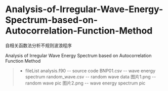 # Analysis-of-Irregular-Wave-Energy-Spectrum-based-on-Autocorrelation-Function-Method

自相关函数法分析不规则波浪程序

Analysis of Irregular Wave Energy Spectrum based on Autocorrelation Function Method

>- fileList
> analysis.f90 -- source code 
> BNP01.csv  -- wave energy spectrum
> random_wave.csv  --  random wave data
> 图片1.png -- random wave pic
> 图片2.png -- wave energy spectrum pic
